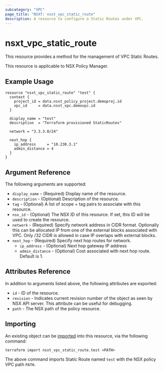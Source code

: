 ```yaml
---
subcategory: "VPC"
page_title: "NSXT: nsxt_vpc_static_route"
description: A resource to configure a Static Routes under VPC.
---
```


# nsxt_vpc_static_route

This resource provides a method for the management of VPC Static Routes.

This resource is applicable to NSX Policy Manager.

## Example Usage

```hcl
resource "nsxt_vpc_static_route" "test" {
  context {
    project_id = data.nsxt_policy_project.demoproj.id
    vpc_id     = data.nsxt_vpc.demovpc.id
  }

  display_name = "test"
  description  = "Terraform provisioned StaticRoutes"

  network = "3.3.3.0/24"

  next_hop {
    ip_address     = "10.230.3.1"
    admin_distance = 4
  }
}
```

## Argument Reference

The following arguments are supported:

* `display_name` - (Required) Display name of the resource.
* `description` - (Optional) Description of the resource.
* `tag` - (Optional) A list of scope + tag pairs to associate with this resource.
* `nsx_id` - (Optional) The NSX ID of this resource. If set, this ID will be used to create the resource.
* `network` - (Required) Specify network address in CIDR format. Optionally this can be allocated IP from one of the external blocks associated with VPC. Only /32 CIDR is allowed in case IP overlaps with external blocks.
* `next_hop` - (Required) Specify next hop routes for network.
  * `ip_address` - (Optional) Next hop gateway IP address
  * `admin_distance` - (Optional) Cost associated with next hop route. Default is 1.

## Attributes Reference

In addition to arguments listed above, the following attributes are exported:

* `id` - ID of the resource.
* `revision` - Indicates current revision number of the object as seen by NSX API server. This attribute can be useful for debugging.
* `path` - The NSX path of the policy resource.

## Importing

An existing object can be [imported][docs-import] into this resource, via the following command:

[docs-import]: https://developer.hashicorp.com/terraform/cli/import

```shell
terraform import nsxt_vpc_static_route.test <PATH>
```

The above command imports Static Route named `test` with the NSX policy VPC path `PATH`.
